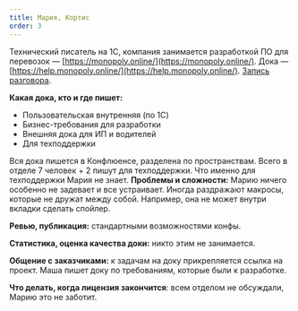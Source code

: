 ```yaml
---
title: Мария, Кортис
order: 3
---
```


Технический писатель на 1С, компания занимается разработкой ПО для перевозок — [https://monopoly.online/](https://monopoly.online/). Дока — [https://help.monopoly.online/](https://help.monopoly.online/). [Запись разговора](https://icsitru-my.sharepoint.com/:v:/g/personal/ekaterina_pavlova_ics-it_ru/EUcsR8ZiyN1Mr2h8sBTV1egBqPnVZXDv5pR5z-v4fHpXiw?e=APVBYg).

**Какая дока, кто и где пишет:**

- Пользовательская внутренняя (по 1С)
- Бизнес-требования для разработки
- Внешняя дока для ИП и водителей
- Для техподдержки

Вся дока пишется в Конфлюенсе, разделена по пространствам. Всего в отделе 7 человек + 2 пишут для техподдержки. Что именно для техподдержки Мария не знает. 
**Проблемы и сложности:** Марию ничего особенно не задевает и все устраивает. Иногда раздражают макросы, которые не дружат между собой. Например, она не может внутри вкладки сделать спойлер.

**Ревью, публикация:** стандартными возможностями конфы.

**Статистика, оценка качества доки:** никто этим не занимается.

**Общение с заказчиками:** к задачам на доку прикрепляется ссылка на проект. Маша пишет доку по требованиям, которые были к разработке.

**Что делать, когда лицензия закончится**: всем отделом не обсуждали, Марию это не заботит.